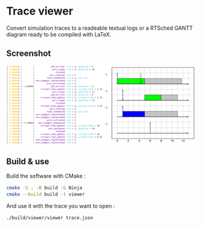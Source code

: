 # Trace viewer

Convert simulation traces to a readeable textual logs or a RTSched GANTT diagram ready to be compiled with LaTeX.


## Screenshot

![App screenshot](external/screenshot.png)


## Build & use

Build the software with CMake :

```bash
cmake -S . -B build -G Ninja
cmake --build build -t viewer
```

And use it with the trace you want to open :
```bash
./build/viewer/viewer trace.json
```
